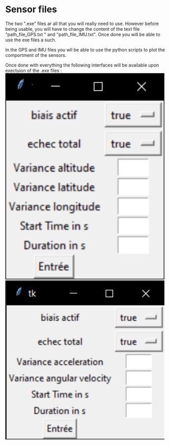 # Sensor files

The two ".exe" files ar all that you will really need to use. However before being usable, you will have to change the content of the text file "path_file_GPS.txt " and "path_file_IMU.txt". Once done you will be able to use the exe files a such. 

In the GPS and IMU files you wll be able to use the python scripts to plot the comportment of the sensors. 

Once done with everything the following interfaces will be available upon exectuion of the .exe files : 
<img src="images/graphic_gps.png" alt="alt text" width="500"> <img src="images/graphic_imu.png" alt="alt text" width="500">
